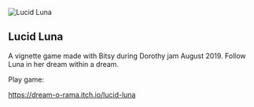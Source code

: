 ![Lucid Luna](https://img.itch.zone/aW1nLzI0MDY2NDEuZ2lm/315x250%23c/RqCPEt.gif)

## Lucid Luna

A vignette game made with Bitsy during Dorothy jam August 2019.
Follow Luna in her dream within a dream.

Play game:


https://dream-o-rama.itch.io/lucid-luna
